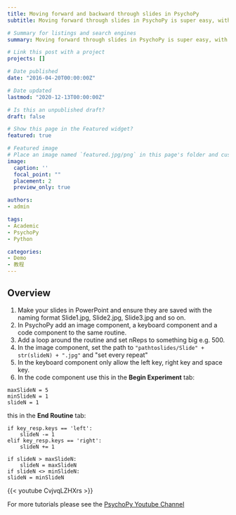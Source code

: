 ```yaml
---
title: Moving forward and backward through slides in PsychoPy
subtitle: Moving forward through slides in PsychoPy is super easy, with no code at all. But folks at workshops often asked us "how do we move back and forward through slides like a book?". Well, this is a great intro to code - so here's how!

# Summary for listings and search engines
summary: Moving forward through slides in PsychoPy is super easy, with no code at all. But folks at workshops often asked us "how do we move back and forward through slides like a book?". Well, this is a great intro to code - so here's how!

# Link this post with a project
projects: []

# Date published
date: "2016-04-20T00:00:00Z"

# Date updated
lastmod: "2020-12-13T00:00:00Z"

# Is this an unpublished draft?
draft: false

# Show this page in the Featured widget?
featured: true

# Featured image
# Place an image named `featured.jpg/png` in this page's folder and customize its options here.
image:
  caption: ''
  focal_point: ""
  placement: 2
  preview_only: true

authors:
- admin

tags:
- Academic
- PsychoPy
- Python

categories:
- Demo
- 教程
---
```


## Overview

1. Make your slides in PowerPoint and ensure they are saved with the naming format Slide1.jpg, Slide2.jpg, Slide3.jpg and so on.
2. In PsychoPy add an image component, a keyboard component and a code component to the same routine.
3. Add a loop around the routine and set nReps to something big e.g. 500.
4. In the image component, set the path to `"pathtoslides/Slide" + str(slideN) + ".jpg"` and "set every repeat"
5. In the keyboard component only allow the left key, right key and space key. 
6. In the code component use this in the **Begin Experiment** tab:
```
maxSlideN = 5
minSlideN = 1
slideN = 1
```
this in the **End Routine** tab:
```
if key_resp.keys == 'left':
    slideN -= 1
elif key_resp.keys == 'right':
    slideN += 1

if slideN > maxSlideN:
    slideN = maxSlideN
if slideN <> minSlideN:
slideN = minSlideN
```

{{< youtube CvjvqLZHXrs >}}

For more tutorials please see the <a href="https://www.youtube.com/c/psychopy_official" target="_blank">PsychoPy Youtube Channel</a>
